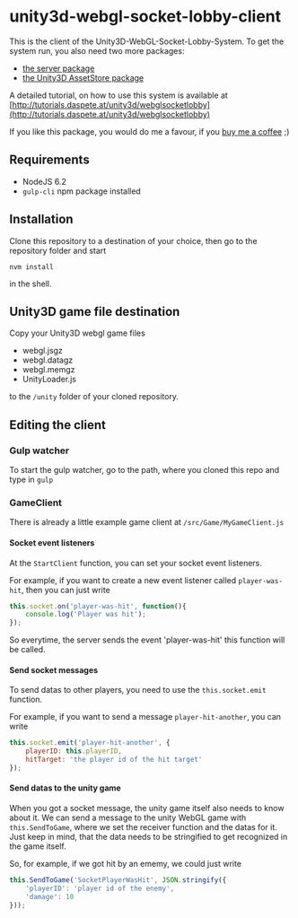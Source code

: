 # unity3d-webgl-socket-lobby-client

This is the client of the Unity3D-WebGL-Socket-Lobby-System.
To get the system run, you also need two more packages:

* [the server package](https://github.com/daspete/unity3d-webgl-socket-lobby-server)
* [the Unity3D AssetStore package](http://u3d.as/CjP)

A detailed tutorial, on how to use this system is available at [http://tutorials.daspete.at/unity3d/webglsocketlobby](http://tutorials.daspete.at/unity3d/webglsocketlobby)

If you like this package, you would do me a favour, if you [buy me a coffee](https://www.paypal.com/cgi-bin/webscr?cmd=_s-xclick&hosted_button_id=ZWWDTMU7SM9NY) ;)

## Requirements
* NodeJS 6.2
* `gulp-cli` npm package installed

## Installation
Clone this repository to a destination of your choice, then go to the repository folder and start
```
nvm install
```

in the shell.

## Unity3D game file destination
Copy your Unity3D webgl game files
 
* webgl.jsgz
* webgl.datagz
* webgl.memgz
* UnityLoader.js

to the `/unity` folder of your cloned repository.

## Editing the client

### Gulp watcher
To start the gulp watcher, go to the path, where you cloned this repo and type in
`gulp`

### GameClient
There is already a little example game client at `/src/Game/MyGameClient.js`

#### Socket event listeners
At the `StartClient` function, you can set your socket event listeners.

For example, if you want to create a new event listener called `player-was-hit`, then you can just write

```javascript
this.socket.on('player-was-hit', function(){
    console.log('Player was hit');
});
```

So everytime, the server sends the event 'player-was-hit' this function will be called.

#### Send socket messages
To send datas to other players, you need to use the `this.socket.emit` function.

For example, if you want to send a message `player-hit-another`, you can write

```javascript
this.socket.emit('player-hit-another', {
    playerID: this.playerID,
    hitTarget: 'the player id of the hit target'
});
```

#### Send datas to the unity game
When you got a socket message, the unity game itself also needs to know about it. We can send a message to the unity WebGL game with `this.SendToGame`, where we set the receiver function and the datas for it. Just keep in mind, that the data needs to be stringified to get recognized in the game itself.

So, for example, if we got hit by an ememy, we could just write

```javascript
this.SendToGame('SocketPlayerWasHit', JSON.stringify({
    'playerID': 'player id of the enemy',
    'damage': 10
}));
```

